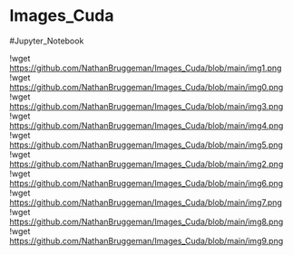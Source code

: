 # Images_Cuda

#Jupyter_Notebook

!wget https://github.com/NathanBruggeman/Images_Cuda/blob/main/img1.png
!wget https://github.com/NathanBruggeman/Images_Cuda/blob/main/img0.png
!wget https://github.com/NathanBruggeman/Images_Cuda/blob/main/img3.png
!wget https://github.com/NathanBruggeman/Images_Cuda/blob/main/img4.png
!wget https://github.com/NathanBruggeman/Images_Cuda/blob/main/img5.png
!wget https://github.com/NathanBruggeman/Images_Cuda/blob/main/img2.png
!wget https://github.com/NathanBruggeman/Images_Cuda/blob/main/img6.png
!wget https://github.com/NathanBruggeman/Images_Cuda/blob/main/img7.png
!wget https://github.com/NathanBruggeman/Images_Cuda/blob/main/img8.png
!wget https://github.com/NathanBruggeman/Images_Cuda/blob/main/img9.png
